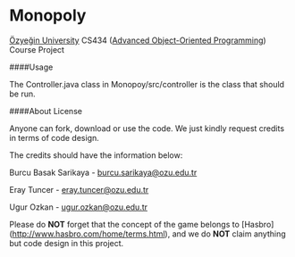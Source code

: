 Monopoly
========
[Özyeğin University](http://ozyegin.edu.tr/) CS434 ([Advanced Object-Oriented Programming](http://srl.ozyegin.edu.tr/cs534/)) Course Project

####Usage  
  
The Controller.java class in Monopoy/src/controller is the class that should be run.

####About License

Anyone can fork, download or use the code.
We just kindly request credits in terms of code design.

The credits should have the information below:

Burcu Basak Sarikaya - burcu.sarikaya@ozu.edu.tr

Eray Tuncer - eray.tuncer@ozu.edu.tr

Ugur Ozkan - ugur.ozkan@ozu.edu.tr

Please do <b>NOT</b> forget that the concept of the game belongs to [Hasbro] (http://www.hasbro.com/home/terms.html), and we do <b>NOT</b> claim anything but code design in this project.
